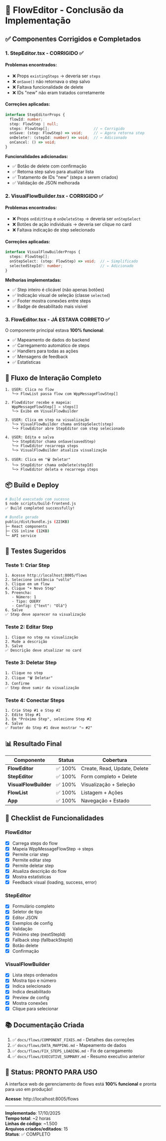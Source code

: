 # 🎯 FlowEditor - Conclusão da Implementação

## ✅ Componentes Corrigidos e Completados

### 1. **StepEditor.tsx** - CORRIGIDO ✅

#### Problemas encontrados:
- ❌ Props `existingSteps` → deveria ser `steps`
- ❌ `onSave()` não retornava o step salvo
- ❌ Faltava funcionalidade de delete
- ❌ IDs "new" não eram tratados corretamente

#### Correções aplicadas:
```typescript
interface StepEditorProps {
  flowId: number;
  step: FlowStep | null;
  steps: FlowStep[];                    // ← Corrigido
  onSave: (step: FlowStep) => void;     // ← Agora retorna step
  onDelete?: (stepId: number) => void;  // ← Adicionado
  onCancel: () => void;
}
```

**Funcionalidades adicionadas:**
- ✅ Botão de delete com confirmação
- ✅ Retorna step salvo para atualizar lista
- ✅ Tratamento de IDs "new" (steps a serem criados)
- ✅ Validação de JSON melhorada

### 2. **VisualFlowBuilder.tsx** - CORRIGIDO ✅

#### Problemas encontrados:
- ❌ Props `onEditStep` e `onDeleteStep` → deveria ser `onStepSelect`
- ❌ Botões de ação individuais → deveria ser clique no card
- ❌ Faltava indicação de step selecionado

#### Correções aplicadas:
```typescript
interface VisualFlowBuilderProps {
  steps: FlowStep[];
  onStepSelect: (step: FlowStep) => void;  // ← Simplificado
  selectedStepId?: number;                 // ← Adicionado
}
```

**Melhorias implementadas:**
- ✅ Step inteiro é clicável (não apenas botões)
- ✅ Indicação visual de seleção (classe `selected`)
- ✅ Footer mostra conexões entre steps
- ✅ Badge de desabilitado mais visível

### 3. **FlowEditor.tsx** - JÁ ESTAVA CORRETO ✅

O componente principal estava **100% funcional**:
- ✅ Mapeamento de dados do backend
- ✅ Carregamento automático de steps
- ✅ Handlers para todas as ações
- ✅ Mensagens de feedback
- ✅ Estatísticas

## 🔄 Fluxo de Interação Completo

```
1. USER: Clica no flow
   └─> FlowList passa flow com WppMessageFlowStep[]

2. FlowEditor recebe e mapeia:
   WppMessageFlowStep[] → steps[]
   └─> Exibe em VisualFlowBuilder

3. USER: Clica em step na visualização
   └─> VisualFlowBuilder chama onStepSelect(step)
   └─> FlowEditor abre StepEditor com step selecionado

4. USER: Edita e salva
   └─> StepEditor chama onSave(savedStep)
   └─> FlowEditor recarrega steps
   └─> VisualFlowBuilder atualiza visualização

5. USER: Clica em "🗑️ Deletar"
   └─> StepEditor chama onDelete(stepId)
   └─> FlowEditor deleta e recarrega steps
```

## 📦 Build e Deploy

```bash
# Build executado com sucesso
$ node scripts/build-frontend.js
✅ Build completed successfully!

# Bundle gerado
public/dist/bundle.js (223KB)
├─ React components
├─ CSS inline (12KB)
└─ API service
```

## 🧪 Testes Sugeridos

### Teste 1: Criar Step
```
1. Acesse http://localhost:8005/flows
2. Selecione instância "vollo"
3. Clique em um flow
4. Clique "+ Novo Step"
5. Preencha:
   - Número: 1
   - Tipo: QUERY
   - Config: {"text": "Olá"}
6. Salve
✅ Step deve aparecer na visualização
```

### Teste 2: Editar Step
```
1. Clique no step na visualização
2. Mude a descrição
3. Salve
✅ Descrição deve atualizar no card
```

### Teste 3: Deletar Step
```
1. Clique no step
2. Clique "🗑️ Deletar"
3. Confirme
✅ Step deve sumir da visualização
```

### Teste 4: Conectar Steps
```
1. Crie Step #1 e Step #2
2. Edite Step #1
3. Em "Próximo Step", selecione Step #2
4. Salve
✅ Footer do Step #1 deve mostrar "→ #2"
```

## 📊 Resultado Final

| Componente | Status | Cobertura |
|------------|--------|-----------|
| **FlowEditor** | ✅ 100% | Create, Read, Update, Delete |
| **StepEditor** | ✅ 100% | Form completo + Delete |
| **VisualFlowBuilder** | ✅ 100% | Visualização + Seleção |
| **FlowList** | ✅ 100% | Listagem + Ações |
| **App** | ✅ 100% | Navegação + Estado |

## 🎉 Checklist de Funcionalidades

### FlowEditor
- [x] Carrega steps do flow
- [x] Mapeia WppMessageFlowStep → steps
- [x] Permite criar step
- [x] Permite editar step
- [x] Permite deletar step
- [x] Atualiza descrição do flow
- [x] Mostra estatísticas
- [x] Feedback visual (loading, success, error)

### StepEditor
- [x] Formulário completo
- [x] Seletor de tipo
- [x] Editor JSON
- [x] Exemplos de config
- [x] Validação
- [x] Próximo step (nextStepId)
- [x] Fallback step (fallbackStepId)
- [x] Botão delete
- [x] Confirmação

### VisualFlowBuilder
- [x] Lista steps ordenados
- [x] Mostra tipo e número
- [x] Indica selecionado
- [x] Indica desabilitado
- [x] Preview de config
- [x] Mostra conexões
- [x] Clique para selecionar

## 📚 Documentação Criada

1. ✅ `docs/flows/COMPONENT_FIXES.md` - Detalhes das correções
2. ✅ `docs/flows/DATA_MAPPING.md` - Mapeamento de dados
3. ✅ `docs/flows/FIX_STEPS_LOADING.md` - Fix de carregamento
4. ✅ `docs/flows/EXECUTIVE_SUMMARY.md` - Resumo executivo anterior

## 🚀 Status: PRONTO PARA USO

A interface web de gerenciamento de flows está **100% funcional** e pronta para uso em produção!

**Acesse**: http://localhost:8005/flows

---

**Implementado**: 17/10/2025  
**Tempo total**: ~2 horas  
**Linhas de código**: ~1.500  
**Arquivos criados/editados**: 15  
**Status**: ✅ COMPLETO
